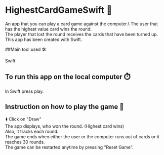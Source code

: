 # HighestCardGameSwift :iphone:

An app that you can play a card game against the computer.\ 
The user that has the highest value card wins the round.\
The player that lost the round receives the cards that have been turned up.\
This app has been created with Swift.

##Main tool used :hammer_and_wrench:

Swift

## To run this app on the local computer :stopwatch:

In Swift press play. 

## Instruction on how to play the game :memo:

:arrow_down: Click on "Draw"\
The app displays, who won the round. (Highest card wins)\
Also, it tracks each round.\
The game ends when either the user or the computer runs out of cards or it reaches 30 rounds.\
The game can be restarted anytime by pressing "Reset Game".





